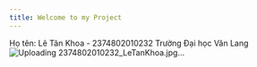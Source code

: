 ```yaml
---
title: Welcome to my Project
---
```

Họ tên: Lê Tân Khoa - 2374802010232
Trường Đại học Văn Lang
![Uploading 2374802010232_LeTanKhoa.jpg…]()
